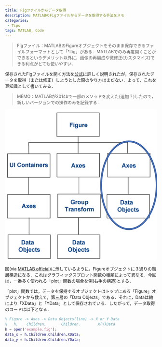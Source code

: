 ```yaml
---
title: Figファイルからデータ取得
description: MATLABのFigファイルからデータを取得する手法をメモ
categories:
 - Tips
tags: MATLAB, Code
---
```


> Figファイル：MATLABのFigureオブジェクトをそのまま保存できるファイルフォーマットとして「*.fig」がある．MATLABでのみ再度開くことができるというデメリット以外に，画像の再編成や微修正(カスタマイズ)できる利点がとても使いやすい．

保存されたFigファイルを開く方法を[公式](https://jp.mathworks.com/help/matlab/ref/openfig.html)に詳しく説明されたが，保存されたデータを取得（または修正）しようとした際のやり方はまだない．よって，これを豆知識として書いてみる．

> MEMO：MATLABが2014bで一部のメソッドを変えた(追加？)したので，新しいバージョンでの操作のみを記録する．

![MATLABfigFormat](/figs/MATLABfigFormat.png)

図(via [MATLAB official](https://jp.mathworks.com/help/matlab/learn_matlab/understanding-handle-graphics-objects.html))に示しているように，Figureオブジェクトに３通りの階層構造になる．これはグラフィックスプロット関数の種類によって異なる．今回は，一番多く使われる「plot」関数の場合を例(右手の構造)とする．

「plot」関数では，データを保持するオブジェクトはトップにある「Figure」オブジェクトから数えて，第三層の「Data Objects」である．それに，Dataは軸により「XData」と「YData」として保存されている．したがって，データ取得のコードは以下となる．

``` matlab
% Figure -> Axes -> Data Objects(line) -> X or Y Data
% 	h.    Children.       Children.        X(Y)Data
h = open('example.fig');
data_x = h.Children.Children.XData;
data_y = h.Children.Children.YData;
```



